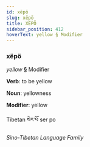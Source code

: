 ```yaml
---
id: xëpö
slug: xëpö
title: XËPÖ
sidebar_position: 412
hoverText: yellow § Modifier
---
```


### xëpö

*yellow* **§** Modifier

**Verb**: to be yellow

**Noun**: yellowness

**Modifier**: yellow

Tibetan སེར་པོ ser po 

*Sino-Tibetan Language Family*